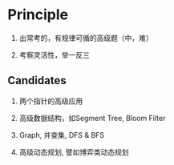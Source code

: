 # Principle

1. 出常考的，有规律可循的高级题（中，难）

2. 考察灵活性，举一反三


## Candidates

1. 两个指针的高级应用

2. 高级数据结构，如Segment Tree, Bloom Filter

3. Graph, 并查集, DFS & BFS

4. 高级动态规划, 譬如博弈类动态规划
